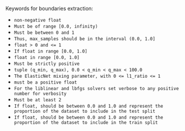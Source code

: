 Keywords for boundaries extraction:
- `non-negative float`
- `Must be of range [0.0, infinity)`
- `Must be between 0 and 1`
- `Thus, max_samples should be in the interval (0.0, 1.0]`
- `float > 0 and <= 1`
- `If float in range [0.0, 1.0]`
- `float in range [0.0, 1.0]`
- `Must be strictly positive`
- `tuple (q_min, q_max), 0.0 < q_min < q_max < 100.0`
- `The ElasticNet mixing parameter, with 0 <= l1_ratio <= 1`
- `must be a positive float`
- `For the liblinear and lbfgs solvers set verbose to any positive number for verbosity`
- `Must be at least 2`
- `If float, should be between 0.0 and 1.0 and represent the proportion of the dataset to include in the test split`
- `If float, should be between 0.0 and 1.0 and represent the proportion of the dataset to include in the train split`